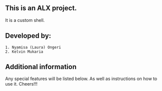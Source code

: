 This is an ALX project.
------------------------
It is a custom shell.

Developed by:
--------------
	1. Nyamisa (Laura) Ongeri
	2. Kelvin Mukaria

Additional information
------------------------
Any special features will be listed below. As well as instructions on how to use it.
Cheers!!!
